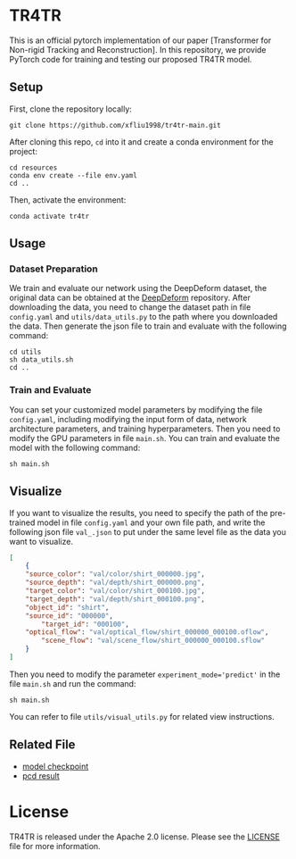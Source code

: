 # TR4TR 

This is an official pytorch implementation of our paper [Transformer for Non-rigid Tracking and Reconstruction].
In this repository, we provide PyTorch code for training and testing our proposed TR4TR model. 

## Setup
First, clone the repository locally:
```shell script
git clone https://github.com/xfliu1998/tr4tr-main.git
```
After cloning this repo, `cd` into it and create a conda environment for the project:
```shell script
cd resources
conda env create --file env.yaml
cd ..
```
Then, activate the environment:
```shell script
conda activate tr4tr
```

## Usage
### Dataset Preparation
We train and evaluate our network using the DeepDeform dataset, 
the original data can be obtained at the [DeepDeform](https://github.com/AljazBozic/DeepDeform) repository.
After downloading the data, you need to change the dataset path in file `config.yaml` and `utils/data_utils.py` to the path where you downloaded the data.
Then generate the json file to train and evaluate with the following command:
```shell script
cd utils
sh data_utils.sh
cd ..
```

### Train and Evaluate
You can set your customized model parameters by modifying the file `config.yaml`, 
including modifying the input form of data, network architecture parameters, and training hyperparameters.
Then you need to modify the GPU parameters in file `main.sh`.
You can train and evaluate the model with the following command:
```shell script
sh main.sh
```

## Visualize
If you want to visualize the results, you need to specify the path of the pre-trained model in file `config.yaml` and your own file path, 
and write the following json file `val_.json` to put under the same level file as the data you want to visualize.
```json
[
	{
	"source_color": "val/color/shirt_000000.jpg",
	"source_depth": "val/depth/shirt_000000.png",
	"target_color": "val/color/shirt_000100.jpg",
	"target_depth": "val/depth/shirt_000100.png",
	"object_id": "shirt",
	"source_id": "000000",
        "target_id": "000100",
	"optical_flow": "val/optical_flow/shirt_000000_000100.oflow",
        "scene_flow": "val/scene_flow/shirt_000000_000100.sflow"
	}
]
```

Then you need to modify the parameter `experiment_mode='predict'` in the file `main.sh` and run the command:
```shell script
sh main.sh
```
You can refer to file `utils/visual_utils.py` for related view instructions.

## Related File
- [model checkpoint](https://drive.google.com/open?id=1TgIsS4jdYpxP_qDazbF6v42ySwSss5BA&usp=drive_fs)
- [pcd result](https://drive.google.com/open?id=1sLQ_vsyQd9D7mJnw_8LOlcJ9u7EUsHg8&usp=drive_fs)

# License
TR4TR is released under the Apache 2.0 license. Please see the [LICENSE](LICENSE) file for more information.
